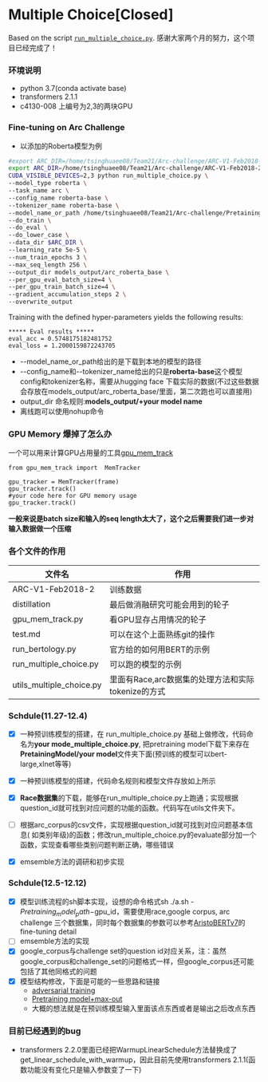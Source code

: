 # Multiple Choice[Closed]

Based on the script [`run_multiple_choice.py`]().
感谢大家两个月的努力，这个项目已经完成了！

### 环境说明

- python 3.7(conda activate base)
- transformers 2.1.1
- c4130-008 上编号为2,3的两块GPU

### Fine-tuning on Arc Challenge 

- 以添加的Roberta模型为例

```bash
#export ARC_DIR=/home/tsinghuaee08/Team21/Arc-challenge/ARC-V1-Feb2018-2/arc_corpus/
export ARC_DIR=/home/tsinghuaee08/Team21/Arc-challenge/ARC-V1-Feb2018-2/google_corpus
CUDA_VISIBLE_DEVICES=2,3 python run_multiple_choice.py \
--model_type roberta \
--task_name arc \
--config_name roberta-base \
--tokenizer_name roberta-base \
--model_name_or_path /home/tsinghuaee08/Team21/Arc-challenge/PretainingModel/roberta_base_pytorch_model \
--do_train \
--do_eval \
--do_lower_case \
--data_dir $ARC_DIR \
--learning_rate 5e-5 \
--num_train_epochs 3 \
--max_seq_length 256 \
--output_dir models_output/arc_roberta_base \
--per_gpu_eval_batch_size=4 \
--per_gpu_train_batch_size=4 \
--gradient_accumulation_steps 2 \
--overwrite_output
```
Training with the defined hyper-parameters yields the following results:

```
***** Eval results *****
eval_acc = 0.5748175182481752
eval_loss = 1.2000159872243705
```

- --model_name_or_path给出的是下载到本地的模型的路径
- --config_name和--tokenizer_name给出的只是**roberta-base**这个模型config和tokenizer名称，需要从hugging face 下载实际的数据(不过这些数据会存放在models_output/arc_roberta_base/里面，第二次跑也可以直接用)
- output_dir 命名规则:**models_output/+your model name**
- 离线跑可以使用nohup命令

### GPU Memory 爆掉了怎么办

一个可以用来计算GPU占用量的工具[gpu_mem_track](https://github.com/Oldpan/Pytorch-Memory-Utils)  
```
from gpu_mem_track import  MemTracker

gpu_tracker = MemTracker(frame)
gpu_tracker.track()
#your code here for GPU memory usage 
gpu_tracker.track()
```

**一般来说是batch size和输入的seq length太大了，这个之后需要我们进一步对输入数据做一个压缩**

### 各个文件的作用

| 文件名     | 作用     |
| ------- | -------------------- |
| ARC-V1-Feb2018-2 | 训练数据 |
| distillation | 最后做消融研究可能会用到的轮子 |
| gpu_mem_track.py    | 看GPU显存占用情况的轮子 |
|  test.md|可以在这个上面熟练git的操作|
| run_bertology.py    | 官方给的如何用BERT的示例 |
| run_multiple_choice.py | 可以跑的模型的示例   |
| utils_multiple_choice.py | 里面有Race,arc数据集的处理方法和实际tokenize的方式 |

### Schdule(11.27-12.4)

- [x] 一种预训练模型的搭建，在 run_multiple_choice.py 基础上做修改，代码命名为**your mode_multiple_choice.py**, 把pretraining model下载下来存在**PretainingModel/your model**文件夹下面(预训练的模型可以bert-large,xlnet等等)

- [x] 一种预训练模型的搭建，代码命名规则和模型文件存放如上所示

- [x] **Race数据集**的下载，能够在run_multiple_choice.py上跑通；实现根据question_id就可找到对应问题的功能的函数。代码写在utils文件夹下。

- [ ] 根据arc_corpus的csv文件，实现根据question_id就可找到对应问题基本信息( 如类别年级)的函数；修改run_multiple_choice.py的evaluate部分加一个函数，实现查看哪些类别问题判断正确，哪些错误

- [x] emsemble方法的调研和初步实现
### Schdule(12.5-12.12)
- [x] 模型训练流程的sh脚本实现，设想的命令格式sh ./a.sh -$Pretraining_model_path -$gpu_id，需要使用race,google corpus, arc challenge 三个数据集，同时每个数据集的参数可以参考[AristoBERTv7](https://leaderboard.allenai.org/arc/submission/bk5snmbvhqhm94h7heag)的fine-tuning detail
- [ ] emsemble方法的实现
- [x] google_corpus与challenge set的question id对应关系，注：虽然google_corpus和challenge_set的问题格式一样，但google_corpus还可能包括了其他同格式的问题
- [x] 模型结构修改，下面是可能的一些思路和链接
	-  [adversarial training](https://leaderboard.allenai.org/arc/submission/bm759jbgtd01h5bc609g)
	-  [Pretraining model+max-out](https://leaderboard.allenai.org/arc/submission/bepv01boo3sm5l6fq4vg)
	- 大概的想法就是在预训练模型输入里面该点东西或者是输出之后改点东西

### 目前已经遇到的bug
- transformers 2.2.0里面已经把WarmupLinearSchedule方法替换成了get_linear_schedule_with_warmup，因此目前先使用transformers 2.1.1(函数功能没有变化只是输入参数变了一下)
